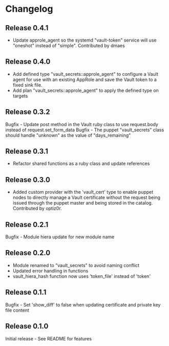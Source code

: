 # Changelog

## Release 0.4.1

- Update approle_agent so the systemd "vault-token" service will use "oneshot" instead of
  "simple".  Contributed by dmaes 

## Release 0.4.0

- Add defined type "vault_secrets::approle_agent" to configure a Vault agent for use with an
  existing AppRole and save the Vault token to a fixed sink file.
- Add plan "vault_secrets::approle_agent" to apply the defined type on targets

## Release 0.3.2

Bugfix - Update post method in the Vault ruby class to use request.body instead of request.set_form_data
Bugfix - The puppet "vault_secrets" class should handle "unknown" as the value of "days_remaining"

## Release 0.3.1

- Refactor shared functions as a ruby class and update references

## Release 0.3.0

- Added custom provider with the 'vault_cert' type to enable puppet nodes to directly
  manage a Vault certificate without the request being issued through the puppet master
  and being stored in the catalog.  Contributed by optiz0r.

## Release 0.2.1

Bugfix - Module hiera update for new module name

## Release 0.2.0

- Module renamed to "vault_secrets" to avoid naming conflict
- Updated error handling in functions
- vault_hiera_hash function now uses 'token_file' instead of 'token'

## Release 0.1.1

Bugfix - Set 'show_diff' to false when updating certificate and private key file content

## Release 0.1.0

Initial release - See README for features

